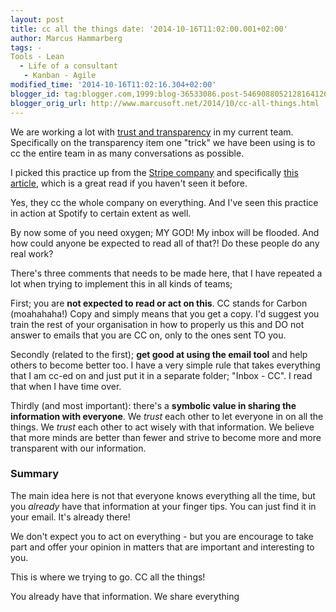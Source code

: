 ```yaml
---
layout: post
title: cc all the things date: '2014-10-16T11:02:00.001+02:00'
author: Marcus Hammarberg
tags: -
Tools - Lean
  - Life of a consultant
   - Kanban - Agile
modified_time: '2014-10-16T11:02:16.304+02:00'
blogger_id: tag:blogger.com,1999:blog-36533086.post-5469088052128164126
blogger_orig_url: http://www.marcusoft.net/2014/10/cc-all-things.html
---
```



<div dir="ltr" style="text-align: left;" trbidi="on">

We are working a lot with
<a href="http://www.marcusoft.net/2014/09/accountability.html"
target="_blank">trust and transparency</a> in my current team.
Specifically on the transparency item one "trick" we have been using is
to cc the entire team in as many conversations as possible.

I picked this practice up from the
<a href="https://stripe.com/" target="_blank">Stripe company</a> and
specifically <a href="http://blog.alexmaccaw.com/stripes-culture"
target="_blank">this article</a>, which is a great read if you haven't
seen it before.

Yes, they cc the whole company on everything. And I've seen this
practice in action at Spotify to certain extent as well.

By now some of you need oxygen; MY GOD! My inbox will be flooded. And
how could anyone be expected to read all of that?! Do these people do
any real work?

There's three comments that needs to be made here, that I have repeated
a lot when trying to implement this in all kinds of teams;

First; you are **not expected to read or act on this**. CC stands for
Carbon (moahahaha!) Copy and simply means that you get a copy. I'd
suggest you train the rest of your organisation in how to properly us
this and DO not answer to emails that you are CC on, only to the ones
sent TO you.

Secondly (related to the first); **get good at using the email tool**
and help others to become better too. I have a very simple rule that
takes everything that I am cc-ed on and just put it in a separate
folder; "Inbox - CC". I read that when I have time over.

Thirdly (and most important): there's a **symbolic value in sharing the
information with everyone**. We *trust* each other to let everyone in on
all the things. We *trust* each other to act wisely with that
information. We believe that more minds are better than fewer and strive
to become more and more transparent with our information.

### Summary

The main idea here is not that everyone knows everything all the time,
but you *already* have that information at your finger tips. You can
just find it in your email. It's already there!

We don't expect you to act on everything - but you are encourage to take
part and offer your opinion in matters that are important and
interesting to you.

This is where we trying to go.
CC all the things!

You already have that information.
We share everything



</div>
